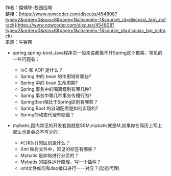 作者：猿辅导-校园招聘  
链接：[https://www.nowcoder.com/discuss/454808?type=2&order=0&pos=8&page=1&channel=-1&source\_id=discuss\_tag\_nctrack](https://www.nowcoder.com/discuss/454808?type=2&order=0&pos=8&page=1&channel=-1&source_id=discuss_tag_nctrack)  
来源：牛客网  
  
-   spring,spring-boot,Java程序员一般来说都离不开Spring这个框架，常见的一些问题有：
    
    -   IoC 和 AOP 是什么？
    -   Spring 中的 bean 的作用域有哪些?
    -   Spring 中的 bean 生命周期?
    -   Spring 事务中的隔离级别有哪几种?
    -   Spring 事务中哪几种事务传播行为?
    -   SpringBoot相比于Spring区别有哪些？
    -   Spring Boot 的自动配置是如何实现的?
    -   Spring的动态代理有哪些？
-   mybatis,国内常见的开发套路就是SSM,mybatis就是M,如果你在简历上写上那么也是会必不可少的：
    
    -   `#{}`和`${}`的区别是什么？
    -   Xml 映射文件中，常见的标签有哪些？
    -   Mybatis 是如何进行分页的？
    -   Mybatis 的插件运行原理，写一个插件？
    -   xml文件如何和dao接口进行一一对应？(动态代理)